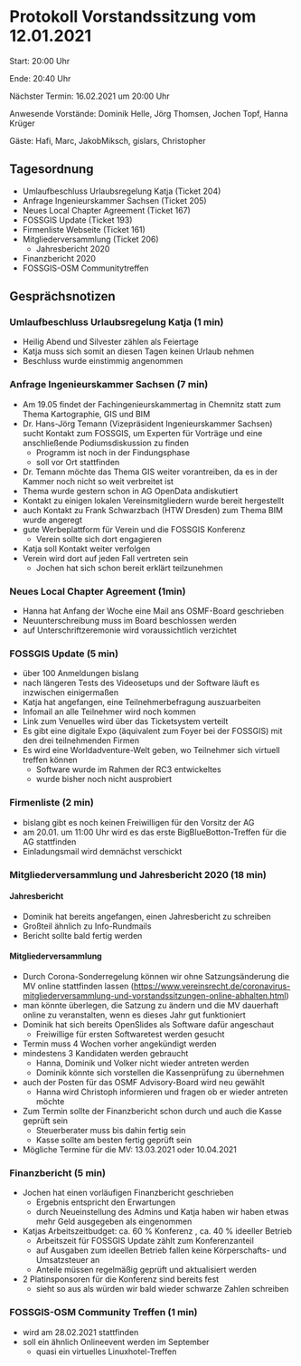 # Protokoll Vorstandssitzung vom 12.01.2021

Start: 20:00 Uhr

Ende: 20:40 Uhr

Nächster Termin: 16.02.2021 um 20:00 Uhr

Anwesende Vorstände: Dominik Helle, Jörg Thomsen, Jochen Topf, Hanna Krüger

Gäste: Hafi, Marc, JakobMiksch, gislars, Christopher

## Tagesordnung

- Umlaufbeschluss Urlaubsregelung Katja (Ticket 204)
- Anfrage Ingenieurskammer Sachsen (Ticket 205)
- Neues Local Chapter Agreement (Ticket 167)
- FOSSGIS Update (Ticket 193)
- Firmenliste Webseite (Ticket 161)
- Mitgliederversammlung (Ticket 206)
    - Jahresbericht 2020
- Finanzbericht 2020
- FOSSGIS-OSM Communitytreffen


## Gesprächsnotizen

### Umlaufbeschluss Urlaubsregelung Katja (1 min)

- Heilig Abend und Silvester zählen als Feiertage
- Katja muss sich somit an diesen Tagen keinen Urlaub nehmen
- Beschluss wurde einstimmig angenommen

### Anfrage Ingenieurskammer Sachsen  (7 min)

- Am 19.05 findet der Fachingenieurskammertag in Chemnitz statt zum Thema Kartographie, GIS und BIM
- Dr. Hans-Jörg Temann (Vizepräsident Ingenieurskammer Sachsen) sucht Kontakt zum FOSSGIS, um Experten für Vorträge und eine anschließende Podiumsdiskussion zu finden
    - Programm ist noch in der Findungsphase
    - soll vor Ort stattfinden
- Dr. Temann möchte das Thema GIS weiter vorantreiben, da es in der Kammer noch nicht so weit verbreitet ist
- Thema wurde gestern schon in AG OpenData andiskutiert
- Kontakt zu einigen lokalen Vereinsmitgliedern wurde bereit hergestellt
- auch Kontakt zu Frank Schwarzbach (HTW Dresden) zum Thema BIM wurde angeregt
- gute Werbeplattform für Verein und die FOSSGIS Konferenz
    - Verein sollte sich dort engagieren
- Katja soll Kontakt weiter verfolgen
- Verein wird dort auf jeden Fall vertreten sein
    - Jochen hat sich schon bereit erklärt teilzunehmen

### Neues Local Chapter Agreement (1min)

- Hanna hat Anfang der Woche eine Mail ans OSMF-Board geschrieben
- Neuunterschreibung muss im Board beschlossen werden
- auf Unterschriftzeremonie wird voraussichtlich verzichtet

### FOSSGIS Update (5 min)

- über 100 Anmeldungen bislang
- nach längeren Tests des Videosetups und der Software läuft es inzwischen einigermaßen
- Katja hat angefangen, eine Teilnehmerbefragung auszuarbeiten
- Infomail an alle Teilnehmer wird noch kommen
- Link zum Venuelles wird über das Ticketsystem verteilt
- Es gibt eine digitale Expo (äquivalent zum Foyer bei der FOSSGIS) mit den drei teilnehmenden Firmen
- Es wird eine Worldadventure-Welt geben, wo Teilnehmer sich virtuell treffen können
    - Software wurde im Rahmen der RC3 entwickeltes
    - wurde bisher noch nicht ausprobiert

### Firmenliste (2 min)

- bislang gibt es noch keinen Freiwilligen für den Vorsitz der AG
- am 20.01. um 11:00 Uhr wird es das erste BigBlueBotton-Treffen für die AG stattfinden
- Einladungsmail wird demnächst verschickt

### Mitgliederversammlung und Jahresbericht 2020 (18 min)

#### Jahresbericht

- Dominik hat bereits angefangen, einen Jahresbericht zu schreiben
- Großteil ähnlich zu Info-Rundmails
- Bericht sollte bald fertig werden

#### Mitgliederversammlung

- Durch Corona-Sonderregelung können wir ohne Satzungsänderung die MV online stattfinden lassen (https://www.vereinsrecht.de/coronavirus-mitgliederversammlung-und-vorstandssitzungen-online-abhalten.html)
- man könnte überlegen, die Satzung zu ändern und die MV dauerhaft online zu veranstalten, wenn es dieses Jahr gut funktioniert
- Dominik hat sich bereits OpenSlides als Software dafür angeschaut
    - Freiwillige für ersten Softwaretest werden gesucht
- Termin muss 4 Wochen vorher angekündigt werden
- mindestens 3 Kandidaten werden gebraucht
    - Hanna, Dominik und Volker nicht wieder antreten werden
    - Dominik könnte sich vorstellen die Kassenprüfung zu übernehmen
- auch der Posten für das OSMF Advisory-Board wird neu gewählt
    - Hanna wird Christoph informieren und fragen ob er wieder antreten möchte
- Zum Termin sollte der Finanzbericht schon durch und auch die Kasse geprüft sein
    - Steuerberater muss bis dahin fertig sein
    - Kasse sollte am besten fertig geprüft sein
- Mögliche Termine für die MV: 13.03.2021 oder 10.04.2021

### Finanzbericht (5 min)

- Jochen hat einen vorläufigen Finanzbericht geschrieben
    - Ergebnis entspricht den Erwartungen
    - durch Neueinstellung des Admins und Katja haben wir haben etwas mehr Geld ausgegeben als eingenommen
- Katjas Arbeitszeitbudget: ca. 60 % Konferenz , ca. 40 % ideeller Betrieb
    - Arbeitszeit für FOSSGIS Update zählt zum Konferenzanteil
    - auf Ausgaben zum ideellen Betrieb fallen keine Körperschafts- und Umsatzsteuer an
    - Anteile müssen regelmäßig geprüft und aktualisiert werden
- 2 Platinsponsoren für die Konferenz sind bereits fest
    - sieht so aus als würden wir bald wieder schwarze Zahlen schreiben

### FOSSGIS-OSM Community Treffen (1 min)

- wird am 28.02.2021 stattfinden
- soll ein ähnlich Onlineevent werden im September
    - quasi ein virtuelles Linuxhotel-Treffen